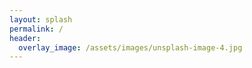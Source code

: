 ```yaml
---
layout: splash
permalink: /
header:
  overlay_image: /assets/images/unsplash-image-4.jpg    
---
```


